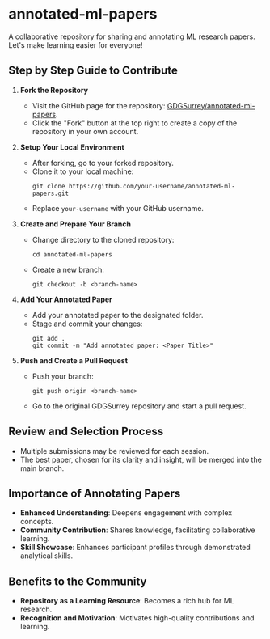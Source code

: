 # annotated-ml-papers

A collaborative repository for sharing and annotating ML research papers. Let's make learning easier for everyone!

## Step by Step Guide to Contribute

1. **Fork the Repository**
   - Visit the GitHub page for the repository: [GDGSurrey/annotated-ml-papers](https://github.com/GDGSurrey/annotated-ml-papers).
   - Click the "Fork" button at the top right to create a copy of the repository in your own account.

2. **Setup Your Local Environment**
   - After forking, go to your forked repository.
   - Clone it to your local machine:
     ```
     git clone https://github.com/your-username/annotated-ml-papers.git
     ```
   - Replace `your-username` with your GitHub username.

3. **Create and Prepare Your Branch**
   - Change directory to the cloned repository:
     ```
     cd annotated-ml-papers
     ```
   - Create a new branch:
     ```
     git checkout -b <branch-name>
     ```

4. **Add Your Annotated Paper**
   - Add your annotated paper to the designated folder.
   - Stage and commit your changes:
     ```
     git add .
     git commit -m "Add annotated paper: <Paper Title>"
     ```

5. **Push and Create a Pull Request**
   - Push your branch:
     ```
     git push origin <branch-name>
     ```
   - Go to the original GDGSurrey repository and start a pull request.

## Review and Selection Process

- Multiple submissions may be reviewed for each session.
- The best paper, chosen for its clarity and insight, will be merged into the main branch.

## Importance of Annotating Papers

- **Enhanced Understanding**: Deepens engagement with complex concepts.
- **Community Contribution**: Shares knowledge, facilitating collaborative learning.
- **Skill Showcase**: Enhances participant profiles through demonstrated analytical skills.

## Benefits to the Community

- **Repository as a Learning Resource**: Becomes a rich hub for ML research.
- **Recognition and Motivation**: Motivates high-quality contributions and learning.

